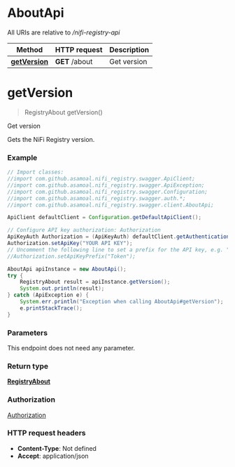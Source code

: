 # AboutApi

All URIs are relative to */nifi-registry-api*

Method | HTTP request | Description
------------- | ------------- | -------------
[**getVersion**](AboutApi.md#getVersion) | **GET** /about | Get version

<a name="getVersion"></a>
# **getVersion**
> RegistryAbout getVersion()

Get version

Gets the NiFi Registry version.

### Example
```java
// Import classes:
//import com.github.asamoal.nifi_registry.swagger.ApiClient;
//import com.github.asamoal.nifi_registry.swagger.ApiException;
//import com.github.asamoal.nifi_registry.swagger.Configuration;
//import com.github.asamoal.nifi_registry.swagger.auth.*;
//import com.github.asamoal.nifi_registry.swagger.client.AboutApi;

ApiClient defaultClient = Configuration.getDefaultApiClient();

// Configure API key authorization: Authorization
ApiKeyAuth Authorization = (ApiKeyAuth) defaultClient.getAuthentication("Authorization");
Authorization.setApiKey("YOUR API KEY");
// Uncomment the following line to set a prefix for the API key, e.g. "Token" (defaults to null)
//Authorization.setApiKeyPrefix("Token");

AboutApi apiInstance = new AboutApi();
try {
    RegistryAbout result = apiInstance.getVersion();
    System.out.println(result);
} catch (ApiException e) {
    System.err.println("Exception when calling AboutApi#getVersion");
    e.printStackTrace();
}
```

### Parameters
This endpoint does not need any parameter.

### Return type

[**RegistryAbout**](RegistryAbout.md)

### Authorization

[Authorization](../README.md#Authorization)

### HTTP request headers

 - **Content-Type**: Not defined
 - **Accept**: application/json

